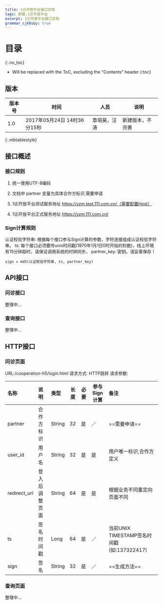 ```yaml
---
title: 1诊开放平台接口文档
tags: 新建,1诊开放平台
excerpt: 1诊开放平台接口文档
grammar_cjkRuby: true
---
```


# 目录
{:.no_toc}

* Will be replaced with the ToC, excluding the "Contents" header
{:toc}

## 版本

| 版本号    | 时间    |  人员   | 说明    |
| --- | --- | --- | --- |
|   1.0  | 2017年05月24日 14时36分15秒    | 章培昊，汪涛    |  新建版本，不完善   |
{:.mbtablestyle}

## 接口概述

### 接口规则

1. 统一使用UTF-8编码

2. 文档中 partner 变量为具体合作方标识,需要申请

3. 1诊开放平台测试服务地址 https://yzm.test.111.com.cn/（需要配置Host）

4. 1诊开放平台正式服务地址 https://yzm.111.com.cn/

### Sign计算规则

认证校验字符串: 根据每个接口参与Sign计算的参数，字符连接组成认证校验字符串。
ts: 每个接口必须要传unix时间戳(1970年1月1日0时开始的秒数)，线上环境有15分钟超时，请保证调用系统的时钟同步。
partner_key: 密钥。请妥善保存！

```
sign = md5(认证校验字符串, ts, partner_key)
```

## API接口

### 问诊接口


整理中...

### 查询接口


整理中...

## HTTP接口

### 问诊页面

URL:/cooperation-h5/login.html
请求方式: HTTP跳转
请求参数:

| 名称 | 说明 | 类型 | 长度 | 必要 | 参与Sign计算 |备注|
| :-- | :-- | :-- | -- | -- | -- | :-- |
|partner|合作方标识|String|32|是|／|==需要申请==|
|user_id|用户名|String|32|是|是|用户唯一标识,合作方定义|
|redirect_url|登入后调整页面|String|64|是|是|根据业务不同重定向页面不同|
|ts|签名时间戳|Long|64|是|／|当前UNIX TIMESTAMP签名时间戳 (如:137322417)|
|sign|签名|String|32|是|／|==生成方法==|

### 查询页面


整理中...
